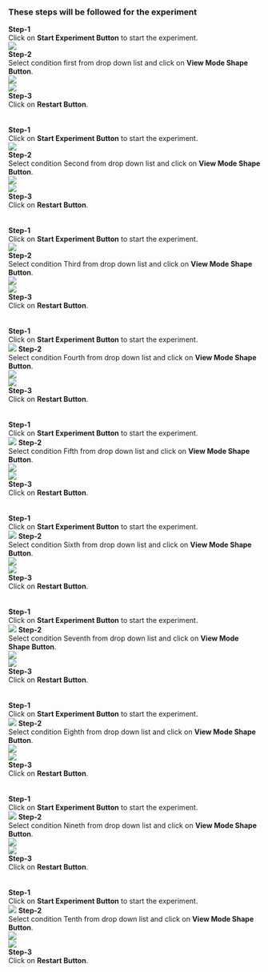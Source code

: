 ### These steps will be followed for the experiment
**Step-1**
<br>
Click on **Start Experiment Button** to start the experiment.
<br>
<img src="images/s1.png"/><br>
**Step-2**
<br>
Select condition first from drop down list and click on **View Mode Shape Button**.
<br>
<img src="images/s2.png"/>
<br>
<img src="images/s3.png"/><br>
**Step-3**
<br>
Click on **Restart Button**.
<br><br><br>
**Step-1**
<br>
Click on **Start Experiment Button** to start the experiment.
<br>
<img src="images/s1.png"/><br>
**Step-2**
<br>
Select condition Second from drop down list and click on **View Mode Shape Button**.
<br>
<img src="images/s2.png"/>
<br>
<img src="images/s4.png"/><br>
**Step-3**
<br>
Click on **Restart Button**.
<br><br><br>
**Step-1**
<br>
Click on **Start Experiment Button** to start the experiment.
<br>
<img src="images/s1.png"/><br>
**Step-2**
<br>
Select condition Third from drop down list and click on **View Mode Shape Button**.
<br>
<img src="images/s2.png"/>
<br>
<img src="images/s5.png"/><br>
**Step-3**
<br>
Click on **Restart Button**.
<br><br><br>
**Step-1**
<br>
Click on **Start Experiment Button** to start the experiment.
<br>
<img src="images/s1.png"/>
**Step-2**
<br>
Select condition Fourth from drop down list and click on **View Mode Shape Button**.
<br>
<img src="images/s2.png"/>
<br>
<img src="images/s6.png"/><br>
**Step-3**
<br>
Click on **Restart Button**.
<br><br><br>
**Step-1**
<br>
Click on **Start Experiment Button** to start the experiment.
<br>
<img src="images/s1.png"/>
**Step-2**
<br>
Select condition Fifth from drop down list and click on **View Mode Shape Button**.
<br>
<img src="images/s2.png"/>
<br>
<img src="images/s7.png"/><br>
**Step-3**
<br>
Click on **Restart Button**.
<br><br><br>
**Step-1**
<br>
Click on **Start Experiment Button** to start the experiment.
<br>
<img src="images/s1.png"/>
**Step-2**
<br>
Select condition Sixth from drop down list and click on **View Mode Shape Button**.
<br>
<img src="images/s2.png"/>
<br>
<img src="images/s8.png"/><br>
**Step-3**
<br>
Click on **Restart Button**.
<br><br><br>
**Step-1**
<br>
Click on **Start Experiment Button** to start the experiment.
<br>
<img src="images/s1.png"/>
**Step-2**
<br>
Select condition Seventh from drop down list and click on **View Mode Shape Button**.
<br>
<img src="images/s2.png"/>
<br>
<img src="images/s9.png"/><br>
**Step-3**
<br>
Click on **Restart Button**.
<br><br><br>
**Step-1**
<br>
Click on **Start Experiment Button** to start the experiment.
<br>
<img src="images/s1.png"/>
**Step-2**
<br>
Select condition Eighth from drop down list and click on **View Mode Shape Button**.
<br>
<img src="images/s2.png"/>
<br>
<img src="images/s10.png"/><br>
**Step-3**
<br>
Click on **Restart Button**.
<br><br><br>
**Step-1**
<br>
Click on **Start Experiment Button** to start the experiment.
<br>
<img src="images/s1.png"/>
**Step-2**
<br>
Select condition Nineth from drop down list and click on **View Mode Shape Button**.
<br>
<img src="images/s2.png"/>
<br>
<img src="images/s11.png"/><br>
**Step-3**
<br>
Click on **Restart Button**.
<br>
<br><br>
**Step-1**
<br>
Click on **Start Experiment Button** to start the experiment.
<br>
<img src="images/s1.png"/>
**Step-2**
<br>
Select condition Tenth from drop down list and click on **View Mode Shape Button**.
<br>
<img src="images/s2.png"/>
<br>
<img src="images/s12.png"/><br>
**Step-3**
<br>
Click on **Restart Button**.
<br>

